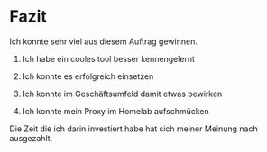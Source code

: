 # Fazit

Ich konnte sehr viel aus diesem Auftrag gewinnen.

1. Ich habe ein cooles tool besser kennengelernt

2. Ich konnte es erfolgreich einsetzen

3. Ich konnte im Geschäftsumfeld damit etwas bewirken

4. Ich konnte mein Proxy im Homelab aufschmücken

Die Zeit die ich darin investiert habe hat sich meiner Meinung nach ausgezahlt.